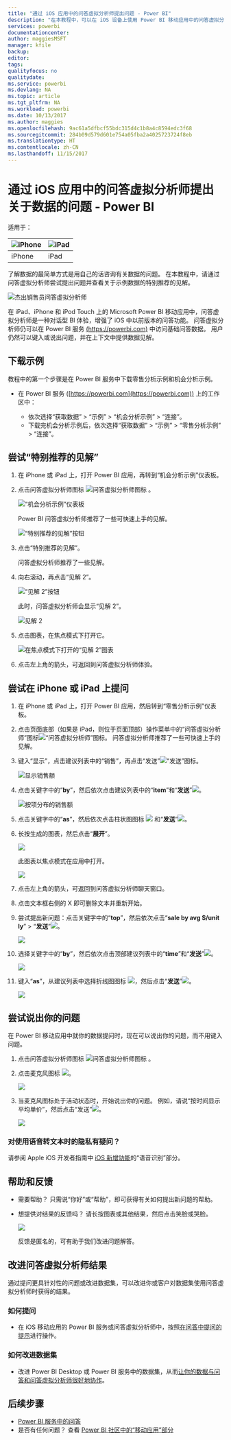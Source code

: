 ```yaml
---
title: "通过 iOS 应用中的问答虚拟分析师提出问题 - Power BI"
description: "在本教程中，可以在 iOS 设备上使用 Power BI 移动应用中的问答虚拟分析师，用自己的话语来询问有关此示例数据的问题。"
services: powerbi
documentationcenter: 
author: maggiesMSFT
manager: kfile
backup: 
editor: 
tags: 
qualityfocus: no
qualitydate: 
ms.service: powerbi
ms.devlang: NA
ms.topic: article
ms.tgt_pltfrm: NA
ms.workload: powerbi
ms.date: 10/13/2017
ms.author: maggies
ms.openlocfilehash: 9ac61a5dfbcf55bdc315d4c1b8a4c8594edc3f68
ms.sourcegitcommit: 284b09d579d601e754a05fba2a4025723724f8eb
ms.translationtype: HT
ms.contentlocale: zh-CN
ms.lasthandoff: 11/15/2017
---
```

# <a name="ask-questions-about-your-data-with-the-qa-virtual-analyst-in-ios-apps---power-bi"></a>通过 iOS 应用中的问答虚拟分析师提出关于数据的问题 - Power BI
适用于：

| ![iPhone](media/mobile-apps-ios-qna/iphone-logo-50-px.png) | ![iPad](media/mobile-apps-ios-qna/ipad-logo-50-px.png) |
|:--- |:--- |
| iPhone |iPad |

了解数据的最简单方式是用自己的话咨询有关数据的问题。 在本教程中，请通过问答虚拟分析师尝试提出问题并查看关于示例数据的特别推荐的见解。 

![杰出销售员问答虚拟分析师](media/mobile-apps-ios-qna/power-bi-ios-q-n-a-top-sale-intro.png)

在 iPad、iPhone 和 iPod Touch 上的 Microsoft Power BI 移动应用中，问答虚拟分析师是一种对话型 BI 体验，增强了 iOS 中以前版本的问答功能。 问答虚拟分析师仍可以在 Power BI 服务 [(https://powerbi.com)](https://powerbi.com) 中访问基础问答数据。 用户仍然可以键入或说出问题，并在上下文中提供数据见解。 

## <a name="download-the-samples"></a>下载示例
教程中的第一个步骤是在 Power BI 服务中下载零售分析示例和机会分析示例。

* 在 Power BI 服务 ([https://powerbi.com](https://powerbi.com)) 上的工作区中：
  
  * 依次选择“获取数据” > “示例” > “机会分析示例” > “连接”。
  * 下载完机会分析示例后，依次选择“获取数据” > “示例” > “零售分析示例” > “连接”。

## <a name="try-featured-insights"></a>尝试“特别推荐的见解”
1. 在 iPhone 或 iPad 上，打开 Power BI 应用，再转到“机会分析示例”仪表板。
2. 点击问答虚拟分析师图标 ![问答虚拟分析师图标](media/mobile-apps-ios-qna/power-bi-ios-q-n-a-icon.png) 。
   
     ![“机会分析示例”仪表板](media/mobile-apps-ios-qna/power-bi-ios-qna-opportunity-analysis.png)
   
     Power BI 问答虚拟分析师推荐了一些可快速上手的见解。
   
     ![“特别推荐的见解”按钮](media/mobile-apps-ios-qna/power-bi-ios-qna-suggest-insights.png)
3. 点击“特别推荐的见解”。
   
     问答虚拟分析师推荐了一些见解。
4. 向右滚动，再点击“见解 2”。
   
    ![“见解 2”按钮](media/mobile-apps-ios-qna/power-bi-ios-qna-suggest-insight-2.png)
   
     此时，问答虚拟分析师会显示“见解 2”。
   
    ![见解 2](media/mobile-apps-ios-qna/power-bi-ios-qna-show-insight-2.png)
5. 点击图表，在焦点模式下打开它。
   
    ![在焦点模式下打开的“见解 2”图表](media/mobile-apps-ios-qna/power-bi-ios-qna-open-insight-2.png)
6. 点击左上角的箭头，可返回到问答虚拟分析师体验。

## <a name="try-asking-questions-on-your-iphone-or-ipad"></a>尝试在 iPhone 或 iPad 上提问
1. 在 iPhone 或 iPad 上，打开 Power BI 应用，然后转到“零售分析示例”仪表板。
2. 点击页面底部（如果是 iPad，则位于页面顶部）操作菜单中的“问答虚拟分析师”图标![“问答虚拟分析师”图标](media/mobile-apps-ios-qna/power-bi-ios-q-n-a-icon.png)。
     问答虚拟分析师推荐了一些可快速上手的见解。
3. 键入“显示”，点击建议列表中的“销售”，再点击“发送”![“发送”图标](media/mobile-apps-ios-qna/power-bi-ios-qna-send-icon.png)。
   
    ![显示销售额](media/mobile-apps-ios-qna/power-bi-ios-q-n-a-show-sales.png)
4. 点击关键字中的“**by**”，然后依次点击建议列表中的“**item**”和“**发送**”![](media/mobile-apps-ios-qna/power-bi-ios-qna-send-icon.png)。
   
    ![按项分布的销售额](media/mobile-apps-ios-qna/power-bi-ios-q-n-a-sale-by-item.png)
5. 点击关键字中的“**as**”，然后依次点击柱状图图标 ![](media/mobile-apps-ios-qna/power-bi-ios-q-n-a-column-chart-icon.png) 和“**发送**”![](media/mobile-apps-ios-qna/power-bi-ios-qna-send-icon.png)。
6. 长按生成的图表，然后点击“**展开**”。
   
    ![](media/mobile-apps-ios-qna/power-bi-ios-q-n-a-tap-expand-feedback.png)
   
    此图表以焦点模式在应用中打开。
   
    ![](media/mobile-apps-ios-qna/power-bi-ios-q-n-a-expanded-chart.png)
7. 点击左上角的箭头，可返回到问答虚拟分析师聊天窗口。
8. 点击文本框右侧的 X 即可删除文本并重新开始。
9. 尝试提出新问题：点击关键字中的“**top**”，然后依次点击“**sale by avg $/unit ly**” > “**发送**”![](media/mobile-apps-ios-qna/power-bi-ios-qna-send-icon.png)。
   
    ![](media/mobile-apps-ios-qna/power-bi-ios-q-n-a-top-sale-2.png)
10. 选择关键字中的“**by**”，然后依次点击顶部建议列表中的“**time**”和“**发送**”![](media/mobile-apps-ios-qna/power-bi-ios-qna-send-icon.png)。
    
     ![](media/mobile-apps-ios-qna/power-bi-ios-q-n-a-top-sale-by-time.png)
11. 键入“**as**”，从建议列表中选择折线图图标 ![](media/mobile-apps-ios-qna/power-bi-ios-q-n-a-line-chart-icon.png)，然后点击“**发送**”![](media/mobile-apps-ios-qna/power-bi-ios-qna-send-icon.png)。
    
    ![](media/mobile-apps-ios-qna/power-bi-ios-q-n-a-top-sale-as-line.png)

## <a name="try-saying-your-questions"></a>尝试说出你的问题
在 Power BI 移动应用中就你的数据提问时，现在可以说出你的问题，而不用键入问题。

1. 点击问答虚拟分析师图标 ![问答虚拟分析师图标](media/mobile-apps-ios-qna/power-bi-ios-q-n-a-icon.png) 。
2. 点击麦克风图标 ![](media/mobile-apps-ios-qna/power-bi-ios-qna-mic-icon.png)。

    ![](media/mobile-apps-ios-qna/power-bi-ios-qna-mic-on.png)

1. 当麦克风图标处于活动状态时，开始说出你的问题。 例如，请说“按时间显示平均单价”，然后点击“发送”![](media/mobile-apps-ios-qna/power-bi-ios-qna-send-icon.png)。
   
    ![](media/mobile-apps-ios-qna/power-bi-ios-qna-speech-complete.png)

### <a name="questions-about-privacy-when-using-speech-to-text"></a>对使用语音转文本时的隐私有疑问？
请参阅 Apple iOS 开发者指南中 [iOS 新增功能](https://go.microsoft.com/fwlink/?linkid=845624)的“语音识别”部分。

## <a name="help-and-feedback"></a>帮助和反馈
* 需要帮助？ 只需说“你好”或“帮助”，即可获得有关如何提出新问题的帮助。
* 想提供对结果的反馈吗？ 请长按图表或其他结果，然后点击笑脸或哭脸。
  
    ![](media/mobile-apps-ios-qna/power-bi-ios-q-n-a-tap-feedback.png)
  
    反馈是匿名的，可有助于我们改进问题解答。

## <a name="enhance-your-qa-virtual-analyst-results"></a>改进问答虚拟分析师结果
通过提问更具针对性的问题或改进数据集，可以改进你或客户对数据集使用问答虚拟分析师时获得的结果。

### <a name="how-to-ask-questions"></a>如何提问
* 在 iOS 移动应用的 Power BI 服务或问答虚拟分析师中，按照[在问答中提问的提示](service-q-and-a-tips.md)进行操作。

### <a name="how-to-enhance-the-dataset"></a>如何改进数据集
* 改进 Power BI Desktop 或 Power BI 服务中的数据集，从而[让你的数据与问答和问答虚拟分析师很好地协作](service-prepare-data-for-q-and-a.md)。

## <a name="next-steps"></a>后续步骤
* [Power BI 服务中的问答](service-q-and-a.md)
* 是否有任何问题？ 查看 [Power BI 社区中的“移动应用”部分](https://go.microsoft.com/fwlink/?linkid=839277)

